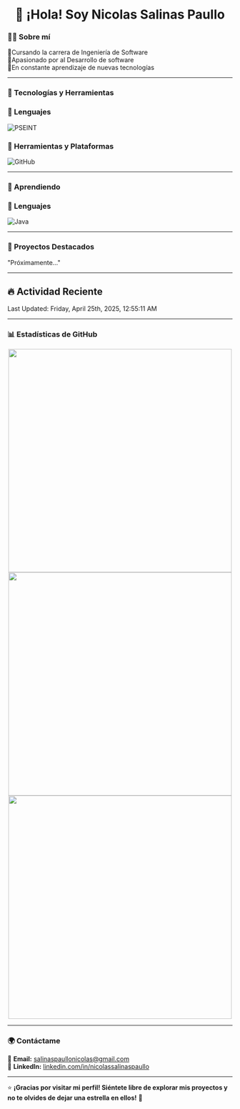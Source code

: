 <h1 align="center">👋 ¡Hola! Soy Nicolas Salinas Paullo</h1>  

### 👨‍💻 Sobre mí

🔹Cursando la carrera de Ingeniería de Software  
🔹Apasionado por al Desarrollo de software  
🔹En constante aprendizaje de nuevas tecnologías

---

### 🚀 Tecnologías y Herramientas   

### 🔹 Lenguajes  

![PSEINT](https://img.shields.io/badge/PSeInt-00599C?style=for-the-badge&logoColor=white)

### 🔹 Herramientas y Plataformas  

![GitHub](https://img.shields.io/badge/GitHub-181717?style=for-the-badge&logo=github&logoColor=white) 

---

### 🧠 Aprendiendo   

### 🔹 Lenguajes  

![Java](https://img.shields.io/badge/Java-ED8B00?style=for-the-badge&logo=openjdk&logoColor=white)

---

### 📌 Proyectos Destacados  

"Próximamente..."

---

## 🔥 Actividad Reciente  
<!--RECENT_ACTIVITY:start-->
<!--RECENT_ACTIVITY:end-->
<!--RECENT_ACTIVITY:last_update-->
Last Updated: Friday, April 25th, 2025, 12:55:11 AM
<!--RECENT_ACTIVITY:last_update_end-->

---

### 📊 Estadísticas de GitHub  

<div align="center">

<td align="center">
      <img src="https://github-readme-stats.vercel.app/api?username=Nicolas8x&show_icons=true&theme=radical" width="500px"/>
    </td>

<td align="center">
  <img src="https://github-readme-streak-stats.herokuapp.com/?user=Nicolas8x&theme=radical" width="500px"/>
</td>

<td align="center">
      <img src="https://github-readme-stats.vercel.app/api/top-langs/?username=Nicolas8x&layout=compact&langs_count=6&theme=radical" width="500px"/>
    </td>
</div>

---

### 🌍 Contáctame  

📩 **Email:** [salinaspaullonicolas@gmail.com](mailto:salinaspaullonicolas@gmail.com)  
💼 **LinkedIn:** [linkedin.com/in/nicolassalinaspaullo](www.linkedin.com/in/gian-nicolas-joaquin-salinas-paullo-b452b3356)  

---

⭐ **¡Gracias por visitar mi perfil! Siéntete libre de explorar mis proyectos y no te olvides de dejar una estrella en ellos!** 🚀